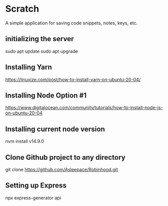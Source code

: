 # Scratch

A simple application for saving code snippets, notes, keys, etc.

## initializing the server
sudo apt update
sudo apt upgrade

## Installing Yarn
https://linuxize.com/post/how-to-install-yarn-on-ubuntu-20-04/

## Installing Node Option #1
https://www.digitalocean.com/community/tutorials/how-to-install-node-js-on-ubuntu-20-04

## Installing current node version
nvm install v14.9.0

## Clone Github project to any directory
git clone https://github.com/Asleepace/Robinhood.git

## Setting up Express
npx express-generator api
